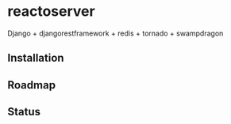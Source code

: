 # reactoserver
Django + djangorestframework + redis + tornado + swampdragon
## Installation
## Roadmap
## Status
